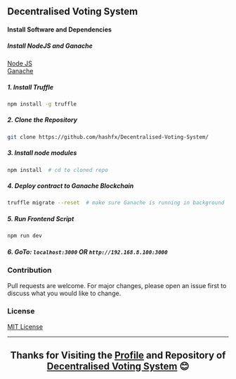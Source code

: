 ## Decentralised Voting System

#### Install Software and Dependencies

##### Install NodeJS and Ganache

[Node JS](https://nodejs.org/en/download/) <br />
[Ganache](https://trufflesuite.com/ganache/index.html)



##### 1. Install Truffle
```bash
npm install -g truffle
```


##### 2. Clone the Repository
```bash
git clone https://github.com/hashfx/Decentralised-Voting-System/
```

##### 3. Install node modules
```bash
npm install  # cd to cloned repo
```

##### 4. Deploy contract to Ganache Blockchain
```bash
truffle migrate --reset  # make sure Ganache is running in background
```

##### 5. Run Frontend Script
```bash
npm run dev
```

##### 6. GoTo: `localhost:3000` OR `http://192.168.8.100:3000`

### Contribution
Pull requests are welcome. For major changes, please open an issue first to discuss what you would like to change.

### License
[MIT License](https://github.com/hashfx/Decentralised-Voting-System/blob/main/LICENSE)

<hr>

<h2 align="center">
Thanks for Visiting the <a href="https://github.com/hashfx">Profile</a> and Repository of <a href="https://github.com/hashfx/Decentralised-Voting-System/">Decentralised Voting System</a> 😊
